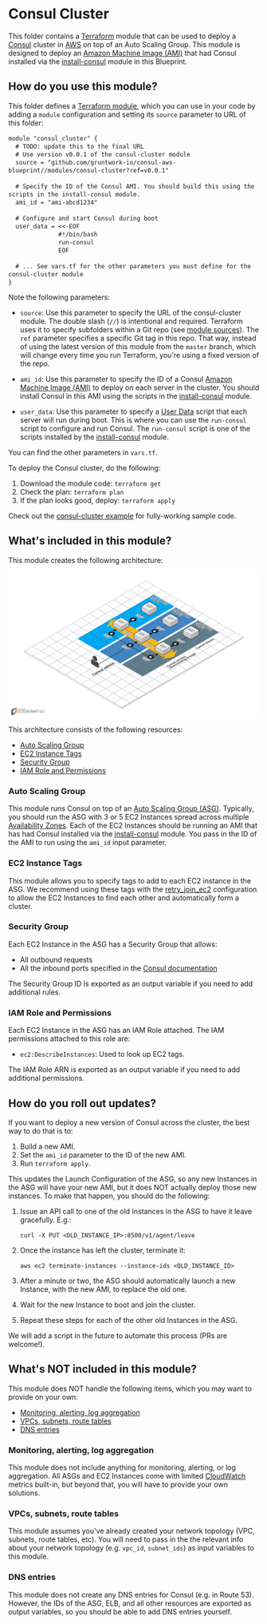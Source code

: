 # Consul Cluster

This folder contains a [Terraform](https://www.terraform.io/) module that can be used to deploy a 
[Consul](https://www.consul.io/) cluster in [AWS](https://aws.amazon.com/) on top of an Auto Scaling Group. This module 
is designed to deploy an [Amazon Machine Image (AMI)](http://docs.aws.amazon.com/AWSEC2/latest/UserGuide/AMIs.html) 
that had Consul installed via the [install-consul](/modules/install-consul) module in this Blueprint.



## How do you use this module?

This folder defines a [Terraform module](https://www.terraform.io/docs/modules/usage.html), which you can use in your
code by adding a `module` configuration and setting its `source` parameter to URL of this folder:

```hcl
module "consul_cluster" {
  # TODO: update this to the final URL
  # Use version v0.0.1 of the consul-cluster module
  source = "github.com/gruntwork-io/consul-aws-blueprint//modules/consul-cluster?ref=v0.0.1"

  # Specify the ID of the Consul AMI. You should build this using the scripts in the install-consul module.
  ami_id = "ami-abcd1234"
  
  # Configure and start Consul during boot 
  user_data = <<-EOF
              #!/bin/bash
              run-consul
              EOF
  
  # ... See vars.tf for the other parameters you must define for the consul-cluster module
}
```

Note the following parameters:

* `source`: Use this parameter to specify the URL of the consul-cluster module. The double slash (`//`) is intentional 
  and required. Terraform uses it to specify subfolders within a Git repo (see [module 
  sources](https://www.terraform.io/docs/modules/sources.html)). The `ref` parameter specifies a specific Git tag in 
  this repo. That way, instead of using the latest version of this module from the `master` branch, which 
  will change every time you run Terraform, you're using a fixed version of the repo.

* `ami_id`: Use this parameter to specify the ID of a Consul [Amazon Machine Image 
  (AMI)](http://docs.aws.amazon.com/AWSEC2/latest/UserGuide/AMIs.html) to deploy on each server in the cluster. You
  should install Consul in this AMI using the scripts in the [install-consul](/modules/install-consul) module.
  
* `user_data`: Use this parameter to specify a [User 
  Data](http://docs.aws.amazon.com/AWSEC2/latest/UserGuide/user-data.html#user-data-shell-scripts) script that each
  server will run during boot. This is where you can use the `run-consul` script to configure and run Consul. The
  `run-consul` script is one of the scripts installed by the [install-consul](/modules/install-consul) module. 

You can find the other parameters in `vars.tf`.

To deploy the Consul cluster, do the following:

1. Download the module code: `terraform get`
1. Check the plan: `terraform plan`
1. If the plan looks good, deploy: `terraform apply`

Check out the [consul-cluster example](/examples/consul-cluster) for fully-working sample code. 



## What's included in this module?

This module creates the following architecture:

![Consul architecture](/_docs/architecture.png)

This architecture consists of the following resources:

* [Auto Scaling Group](#auto-scaling-group)
* [EC2 Instance Tags](#ec2-instance-tags)
* [Security Group](#security-group)
* [IAM Role and Permissions](#iam-role-and-permissions)

### Auto Scaling Group

This module runs Consul on top of an [Auto Scaling Group (ASG)](https://aws.amazon.com/autoscaling/). Typically, you
should run the ASG with 3 or 5 EC2 Instances spread across multiple [Availability 
Zones](http://docs.aws.amazon.com/AWSEC2/latest/UserGuide/using-regions-availability-zones.html). Each of the EC2
Instances should be running an AMI that has had Consul installed via the [install-consul](/modules/install-consul)
module. You pass in the ID of the AMI to run using the `ami_id` input parameter.

### EC2 Instance Tags

This module allows you to specify tags to add to each EC2 instance in the ASG. We recommend using these tags with the
[retry_join_ec2](https://www.consul.io/docs/agent/options.html?#retry_join_ec2) configuration to allow the EC2 
Instances to find each other and automatically form a cluster.     

### Security Group

Each EC2 Instance in the ASG has a Security Group that allows:
 
* All outbound requests
* All the inbound ports specified in the [Consul documentation](https://www.consul.io/docs/agent/options.html?#ports-used)

The Security Group ID is exported as an output variable if you need to add additional rules. 

### IAM Role and Permissions

Each EC2 Instance in the ASG has an IAM Role attached. The IAM permissions attached to this role are:

* `ec2:DescribeInstances`: Used to look up EC2 tags.

The IAM Role ARN is exported as an output variable if you need to add additional permissions. 



## How do you roll out updates?

If you want to deploy a new version of Consul across the cluster, the best way to do that is to:

1. Build a new AMI.
1. Set the `ami_id` parameter to the ID of the new AMI.
1. Run `terraform apply`.

This updates the Launch Configuration of the ASG, so any new Instances in the ASG will have your new AMI, but it does
NOT actually deploy those new instances. To make that happen, you should do the following:

1. Issue an API call to one of the old Instances in the ASG to have it leave gracefully. E.g.:

    ```
    curl -X PUT <OLD_INSTANCE_IP>:8500/v1/agent/leave
    ```
    
1. Once the instance has left the cluster, terminate it:
 
    ```
    aws ec2 terminate-instances --instance-ids <OLD_INSTANCE_ID>
    ```

1. After a minute or two, the ASG should automatically launch a new Instance, with the new AMI, to replace the old one.

1. Wait for the new Instance to boot and join the cluster.

1. Repeat these steps for each of the other old Instances in the ASG.
   
We will add a script in the future to automate this process (PRs are welcome!).




## What's NOT included in this module?

This module does NOT handle the following items, which you may want to provide on your own:

* [Monitoring, alerting, log aggregation](#monitoring-alerting-log-aggregation)
* [VPCs, subnets, route tables](#vpcs-subnets-route-tables)
* [DNS entries](#dns-entries)

### Monitoring, alerting, log aggregation

This module does not include anything for monitoring, alerting, or log aggregation. All ASGs and EC2 Instances come 
with limited [CloudWatch](https://aws.amazon.com/cloudwatch/) metrics built-in, but beyond that, you will have to 
provide your own solutions.

### VPCs, subnets, route tables

This module assumes you've already created your network topology (VPC, subnets, route tables, etc). You will need to 
pass in the the relevant info about your network topology (e.g. `vpc_id`, `subnet_ids`) as input variables to this 
module.

### DNS entries

This module does not create any DNS entries for Consul (e.g. in Route 53). However, the IDs of the ASG, ELB, and all
other resources are exported as output variables, so you should be able to add DNS entries yourself.


